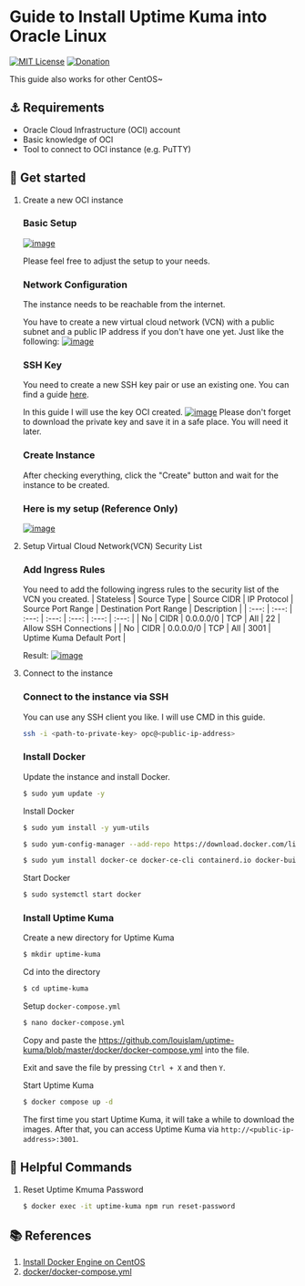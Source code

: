 # Guide to Install Uptime Kuma into Oracle Linux
[![MIT License](https://img.shields.io/badge/License-MIT-green.svg)](LICENSE)
[![Donation](https://img.shields.io/static/v1?label=Donation&message=❤️&style=social)](https://github.com/soranoo/Donation)

This guide also works for other CentOS~

## ⚓ Requirements

- Oracle Cloud Infrastructure (OCI) account
- Basic knowledge of OCI
- Tool to connect to OCI instance (e.g. PuTTY)

## 🚀 Get started

1. Create a new OCI instance

   ### Basic Setup

   [![image](docs\imgs\basic-config.png)](docs\imgs\basic-config.png)

   Please feel free to adjust the setup to your needs.

   ### Network Configuration

   The instance needs to be reachable from the internet.

   You have to create a new virtual cloud network (VCN) with a public subnet and a public IP address if you don't have one yet. Just like the following:
   [![image](docs\imgs\networking-config.png)](docs\imgs\networking-config.png)

   ### SSH Key

   You need to create a new SSH key pair or use an existing one. You can find a guide [here](https://docs.cloud.oracle.com/en-us/iaas/Content/GSG/Tasks/creatingkeys.htm).

   In this guide I will use the key OCI created.
   [![image](docs\imgs\ssh-setup.png)](docs\imgs\ssh-setup.png)
   Please don't forget to download the private key and save it in a safe place. You will need it later.

   ### Create Instance

   After checking everything, click the "Create" button and wait for the instance to be created.

   ### Here is my setup (Reference Only)

   [![image](docs\imgs\my-setup.png)](docs\imgs\my-setup.png)

2. Setup Virtual Cloud Network(VCN) Security List

   ### Add Ingress Rules

   You need to add the following ingress rules to the security list of the VCN you created.
   | Stateless | Source Type | Source CIDR | IP Protocol | Source Port Range | Destination Port Range | Description |
   | :---: | :---: | :---: | :---: | :---: | :---: | :---: |
   | No | CIDR | 0.0.0.0/0 | TCP | All | 22 | Allow SSH Connections |
   | No | CIDR | 0.0.0.0/0 | TCP | All | 3001 | Uptime Kuma Default Port |

   Result:
   [![image](docs\imgs\ingress-rules-setup.png)](docs\imgs\ingress-rules-setup.png)

3. Connect to the instance

   ### Connect to the instance via SSH

   You can use any SSH client you like. I will use CMD in this guide.

   ```bash
   ssh -i <path-to-private-key> opc@<public-ip-address>
   ```

   ### Install Docker

   Update the instance and install Docker.

   ```bash
   $ sudo yum update -y
   ```

   Install Docker

   ```bash
   $ sudo yum install -y yum-utils

   $ sudo yum-config-manager --add-repo https://download.docker.com/linux/centos/docker-ce.repo

   $ sudo yum install docker-ce docker-ce-cli containerd.io docker-buildx-plugin docker-compose-plugin
   ```

   Start Docker

   ```bash
   $ sudo systemctl start docker
   ```

   ### Install Uptime Kuma

   Create a new directory for Uptime Kuma

   ```bash
   $ mkdir uptime-kuma
   ```

   Cd into the directory

   ```bash
   $ cd uptime-kuma
   ```

   Setup `docker-compose.yml`

   ```bash
   $ nano docker-compose.yml
   ```

   Copy and paste the https://github.com/louislam/uptime-kuma/blob/master/docker/docker-compose.yml into the file.

   Exit and save the file by pressing `Ctrl + X` and then `Y`.

   Start Uptime Kuma

   ```bash
   $ docker compose up -d
   ```

   The first time you start Uptime Kuma, it will take a while to download the images. After that, you can access Uptime Kuma via `http://<public-ip-address>:3001`.

## 👾 Helpful Commands

1. Reset Uptime Kmuma Password
   ```bash
   $ docker exec -it uptime-kuma npm run reset-password
   ```

## 📚 References

1. [Install Docker Engine on CentOS](https://docs.docker.com/engine/install/centos/)
2. [docker/docker-compose.yml](https://github.com/louislam/uptime-kuma/blob/master/docker/docker-compose.yml)
